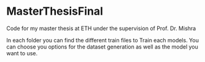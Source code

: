 # MasterThesisFinal
Code for my master thesis at ETH under the supervision of Prof. Dr. Mishra

In each folder you can find the different train files to Train each models. You can choose you options for the dataset generation as well as the model you want to use.

